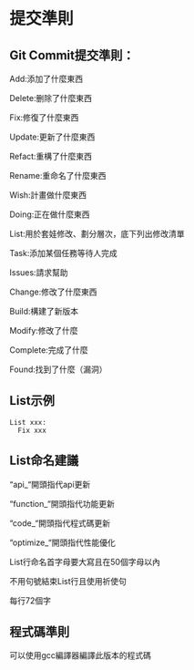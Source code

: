 # 提交準則

## Git Commit提交準則：

Add:添加了什麼東西

Delete:删除了什麼東西

Fix:修復了什麼東西

Update:更新了什麼東西

Refact:重構了什麼東西

Rename:重命名了什麼東西

Wish:計畫做什麼東西

Doing:正在做什麼東西

List:用於套娃修改、劃分層次，底下列出修改清單

Task:添加某個任務等待人完成

Issues:請求幫助

Change:修改了什麼東西

Build:構建了新版本

Modify:修改了什麼

Complete:完成了什麼

Found:找到了什麼（漏洞）

## List示例
```
List xxx:
  Fix xxx
```
## List命名建議
“api_“開頭指代api更新

“function_“開頭指代功能更新

“code_“開頭指代程式碼更新

“optimize_“開頭指代性能優化

List行命名首字母要大寫且在50個字母以內

不用句號結束List行且使用祈使句

每行72個字

## 程式碼準則

可以使用gcc編譯器編譯此版本的程式碼